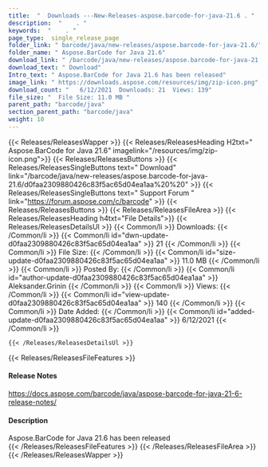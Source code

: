 ```yaml
---
title:  "  Downloads ---New-Releases-aspose.barcode-for-java-21.6 . " 
description:  "    . " 
keywords:  "    . " 
page_type:  single_release_page
folder_link: " barcode/java/new-releases/aspose.barcode-for-java-21.6/"
folder_name: " Aspose.BarCode for Java 21.6"
download_link: " /barcode/java/new-releases/aspose.barcode-for-java-21.6/d0faa2309880426c83f5ac65d04ea1aa"
download_text: " Download"
Intro_text: " Aspose.BarCode for Java 21.6 has been released"
image_link: " https://downloads.aspose.com/resources/img/zip-icon.png"
download_count: "   6/12/2021  Downloads: 21  Views: 139"
file_size: "  File Size: 11.0 MB "
parent_path: "barcode/java"
section_parent_path: "barcode/java"
weight: 10 
---
```


{{< Releases/ReleasesWapper >}}
  {{< Releases/ReleasesHeading H2txt=" Aspose.BarCode for Java 21.6" imagelink="/resources/img/zip-icon.png">}}
  {{< Releases/ReleasesButtons >}}
    {{< Releases/ReleasesSingleButtons text=" Download" link="/barcode/java/new-releases/aspose.barcode-for-java-21.6/d0faa2309880426c83f5ac65d04ea1aa%20%20" >}}
    {{< Releases/ReleasesSingleButtons text=" Support Forum " link="https://forum.aspose.com/c/barcode" >}}
  {{< Releases/ReleasesButtons >}}
  {{< Releases/ReleasesFileArea >}}
    {{< Releases/ReleasesHeading h4txt="File Details">}}
    {{< Releases/ReleasesDetailsUl >}}
            {{< Common/li  >}} Downloads: {{< /Common/li >}} 
      {{< Common/li id="dwn-update-d0faa2309880426c83f5ac65d04ea1aa" >}} 21 {{< /Common/li >}} 
      {{< Common/li  >}} File Size: {{< /Common/li >}} 
      {{< Common/li id="size-update-d0faa2309880426c83f5ac65d04ea1aa" >}} 11.0 MB {{< /Common/li >}} 
      {{< Common/li  >}} Posted By: {{< /Common/li >}} 
      {{< Common/li id="author-update-d0faa2309880426c83f5ac65d04ea1aa" >}} Aleksander.Grinin {{< /Common/li >}} 
      {{< Common/li  >}} Views: {{< /Common/li >}} 
      {{< Common/li id="view-update-d0faa2309880426c83f5ac65d04ea1aa" >}} 140 {{< /Common/li >}} 
      {{< Common/li  >}} Date Added: {{< /Common/li >}} 
      {{< Common/li id="added-update-d0faa2309880426c83f5ac65d04ea1aa" >}} 6/12/2021 {{< /Common/li >}} 

    {{< /Releases/ReleasesDetailsUl >}}

  {{< Releases/ReleasesFileFeatures >}}
      <h4>Release Notes</h4><div><a href="https://docs.aspose.com/barcode/java/aspose-barcode-for-java-21-6-release-notes/">https://docs.aspose.com/barcode/java/aspose-barcode-for-java-21-6-release-notes/</a></div><h4>Description</h4><div class="HTMLDescription">Aspose.BarCode for Java 21.6 has been released</div>
  {{< /Releases/ReleasesFileFeatures >}}
 {{< /Releases/ReleasesFileArea >}}
{{< /Releases/ReleasesWapper >}}


